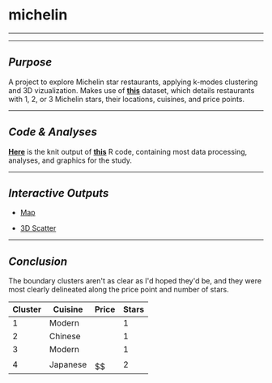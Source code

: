 # michelin

---

---

## *Purpose*

A project to explore Michelin star restaurants, applying k-modes clustering and 3D vizualization. Makes use of [**this**](https://www.kaggle.com/jackywang529/michelin-restaurants) dataset, which details restaurants with 1, 2, or 3 Michelin stars, their locations, cuisines, and price points.

---

## *Code & Analyses*

[**Here**](http://htmlpreview.github.io/?https://github.com/ryancahildebrandt/michelin/blob/master/michelin.html) is the knit output of [**this**](/michelin.Rmd) R code, containing most data processing, analyses, and graphics for the study.

---

## *Interactive Outputs*

- [Map](https://github.com/ryancahildebrandt/michelin/blob/master/michelin_map.html)

- [3D Scatter](https://github.com/ryancahildebrandt/michelin/blob/master/michelin_3d.html)

---

## *Conclusion*

The boundary clusters aren't as clear as I'd hoped they'd be, and they were most clearly delineated along the price point and number of stars.

| Cluster | Cuisine  | Price  | Stars |
| ------- | -------- | ------ | ----- |
| 1       | Modern   | $$$$   | 1     |
| 2       | Chinese  | $$$$   | 1     |
| 3       | Modern   | $$$$   | 1     |
| 4       | Japanese | $$$$$$ | 2     |